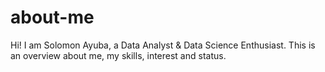 # about-me
Hi! I am Solomon Ayuba, a Data Analyst &amp; Data Science Enthusiast. This is an overview about me, my skills, interest and status.

